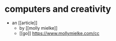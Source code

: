 # computers and creativity

- an [[article]]
  - by [[molly mielke]]
  - [[go]] https://www.mollymielke.com/cc



